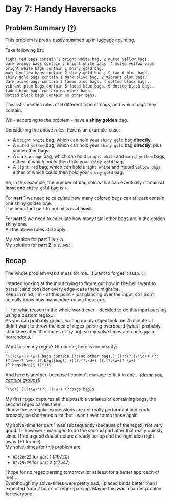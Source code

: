 # Day 7: Handy Haversacks
## Problem Summary ([?](https://adventofcode.com/2020/day/7))

This problem is pretty easily summed up in luggage counting.

Take following list:
```
light red bags contain 1 bright white bag, 2 muted yellow bags.
dark orange bags contain 3 bright white bags, 4 muted yellow bags.
bright white bags contain 1 shiny gold bag.
muted yellow bags contain 2 shiny gold bags, 9 faded blue bags.
shiny gold bags contain 1 dark olive bag, 2 vibrant plum bags.
dark olive bags contain 3 faded blue bags, 4 dotted black bags.
vibrant plum bags contain 5 faded blue bags, 6 dotted black bags.
faded blue bags contain no other bags.
dotted black bags contain no other bags.
```

This list specifies rules of 9 different type of bags, and which bags they contain.

We - according to the problem - have a **shiny golden** bag.

Considering the above rules, here is an example-case:

- A `bright white` bag, which can hold your `shiny gold` bag **directly**.
- A `muted yellow` bag, which can hold your `shiny gold` bag **directly**, plus some other bags.
- A `dark orange` bag, which can hold `bright white` and `muted yellow` bags, either of which could then hold your `shiny gold` bag.
- A `light red` bag, which can hold `bright white` and muted `yellow bags`, either of which could then hold your `shiny gold` bag.

So, in this example, the number of bag colors that can eventually contain **at least one** `shiny gold` bag is `4`.

For **part 1** we need to calculate how many colored bags can at least contain one shiny golden one.  
The important part to not miss is **at least**.

For **part 2** we need to calculate how many total other bags are in the golden shiny one.  
All the above rules still apply.

My solution for **part 1** is `235`.  
My solution for **part 2** is `158493`.

## Recap
The whole problem was a mess for me... I want to forget it asap. 🤐

I started looking at the input trying to figure out how in the hell I want to parse it and consider every edge-case there might be.  
Keep in mind, I'm - at this point - just glancing over the input, so I don't actually know how many edge-cases there are.

I - for what reason in the whole world ever - decided to do this input parsing using a custom regex...  
As you can probably guess, writing up my regex took me 75 minutes. I didn't want to throw the idea of regex-parsing overboard (what I probably should've after 10 minutes of trying), so my solve times are once again horrendous.

Want to see my regex? Of course, here is the beauty:
```regexp
^((?:\w+)? \w+) bags contain (?:(no other bags.)|((?:(?:(?:\d+) (?:(?:\w+)? \w+) (?:bags|bag), )|(?:(?:\d+) (?:(?:\w+)? \w+) (?:bags|bag)\.))*))$
```

And here is another, because I couldn't manage to fit it in one... *([damn you, capture groups!](https://imgflip.com/i/4pe94l))*

```regexp
^(\d+) ((?:\w)*(?: |)\w+) (?:bags|bag)$
```

My first regex captures all the possible variaties of containing bags, the second regex parses them.  
I know these regular expressions are not really performant and could probably be shortened a lot, but I won't ever touch those again.

My solve-time for part 1 was subsequently (because of the regex) not very good. I - however - managed to do the second part after that really quickly, since I had a good datastructure already set up and the right idea right away (+1 for me).  
My solve-times for this problem are:
- `02:20:22` for part 1 (#9720)
- `02:29:29` for part 2 (#7547)

I hope for no regex parsing tomorrow (or at least for a better approach of me)...  
Eventhough my solve-times were pretty bad, I placed kinda better than I expected from 2 hours of regex-parsing. Maybe this was a harder problem for everyone.
